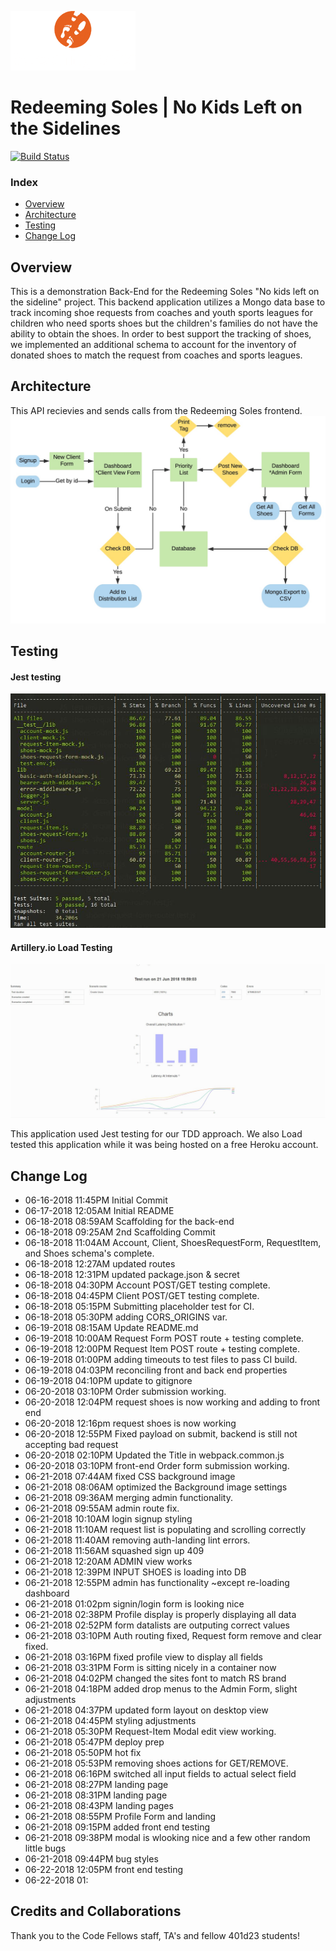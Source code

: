![redeeming soles logo image](assets/logo__white_200w.png)

# Redeeming Soles | No Kids Left on the Sidelines


[![Build Status](https://travis-ci.org/RedeemingSoles/back-end.svg?branch=staging)](https://travis-ci.org/RedeemingSoles/back-end)
### Index
- [Overview](#overview)
- [Architecture](#architecture)
- [Testing](#testing)
- [Change Log](#change-log)


## Overview
This is a demonstration Back-End for the Redeeming Soles "No kids left on the sideline" project. 
 This backend application utilizes a Mongo data base to track incoming shoe requests from 
 coaches and youth sports leagues for children who need sports shoes but the children's families 
 do not have the ability to obtain the shoes.  In order to best support the tracking of 
 shoes, we implemented an additional schema to account for the inventory of donated shoes to 
 match the request from coaches and sports leagues.


## Architecture
This API recievies and sends calls from the Redeeming Soles frontend.
![redeeming soles backend image](assets/Redeeming-soles-backend.jpeg)


## Testing
#### Jest testing
![Jest testing image](assets/RS-backend-test-coverage.JPG)

#### Artillery.io Load Testing
![Artillery.io testing image](assets/RS-artillery-testing.JPG)

This application used Jest testing for our TDD approach.  We also Load tested this application 
while it was being hosted on a free Heroku account.
 
## Change Log
- 06-16-2018  11:45PM  Initial Commit
- 06-17-2018  12:05AM  Initial README
- 06-18-2018  08:59AM  Scaffolding for the back-end
- 06-18-2018  09:25AM  2nd Scaffolding Commit
- 06-18-2018  11:04AM  Account, Client, ShoesRequestForm, RequestItem, and Shoes schema's complete.
- 06-18-2018  12:27AM  updated routes
- 06-18-2018  12:31PM  updated package.json & secret
- 06-18-2018  04:30PM  Account POST/GET testing complete.
- 06-18-2018  04:45PM  Client POST/GET testing complete.
- 06-18-2018  05:15PM  Submitting placeholder test for CI.
- 06-18-2018  05:30PM  adding CORS_ORIGINS var.
- 06-19-2018  08:15AM  Update README.md
- 06-19-2018  10:00AM  Request Form POST route + testing complete.
- 06-19-2018  12:00PM  Request Item POST route + testing complete.
- 06-19-2018  01:00PM  adding timeouts to test files to pass CI build.
- 06-19-2018  04:03PM  reconciling front and back end properties
- 06-19-2018  04:10PM  update to gitignore
- 06-20-2018  03:10PM  Order submission working.
- 06-20-2018  12:04PM  request shoes is now working and adding to front end
- 06-20-2018  12:16pm  request shoes is now working
- 06-20-2018  12:55PM  Fixed payload on submit, backend is still not accepting bad request
- 06-20-2018  02:10PM  Updated the Title in webpack.common.js
- 06-20-2018  03:10PM  front-end Order form submission working.
- 06-21-2018  07:44AM  fixed CSS background image
- 06-21-2018  08:06AM  optimized the Background image settings
- 06-21-2018  09:36AM  merging admin functionality.
- 06-21-2018  09:55AM  admin route fix.
- 06-21-2018  10:10AM  login signup styling
- 06-21-2018  11:10AM  request list is populating and scrolling correctly
- 06-21-2018  11:40AM  removing auth-landing lint errors.
- 06-21-2018  11:56AM  squashed sign up 409
- 06-21-2018  12:20AM  ADMIN view works
- 06-21-2018  12:39PM  INPUT SHOES is loading into DB
- 06-21-2018  12:55PM  admin has functionality ~except re-loading dashboard
- 06-21-2018  01:02pm  signin/login form is looking nice
- 06-21-2018  02:38PM  Profile display is properly displaying all data
- 06-21-2018  02:52PM  form datalists are outputing correct values
- 06-21-2018  03:10PM  Auth routing fixed, Request form remove and clear fixed.
- 06-21-2018  03:16PM  fixed profile view to display all fields
- 06-21-2018  03:31PM  Form is sitting nicely in a container now
- 06-21-2018  04:02PM  changed the sites font to match RS brand
- 06-21-2018  04:18PM  added drop menus to the Admin Form, slight adjustments
- 06-21-2018  04:37PM  updated form layout on desktop view
- 06-21-2018  04:45PM  styling adjustments
- 06-21-2018  05:30PM  Request-Item Modal edit view working.
- 06-21-2018  05:47PM  deploy prep
- 06-21-2018  05:50PM  hot fix 
- 06-21-2018  05:53PM  removing shoes actions for GET/REMOVE.
- 06-21-2018  06:16PM  switched all input fields to actual select field
- 06-21-2018  08:27PM  landing page 
- 06-21-2018  08:31PM  landing page
- 06-21-2018  08:43PM  landing pages
- 06-21-2018  08:55PM  Profile Form and landing
- 06-21-2018  09:15PM  added front end testing
- 06-21-2018  09:38PM  modal is wlooking nice and a few other random little bugs
- 06-21-2018  09:44PM  bug styles  
- 06-22-2018  12:05PM  front end testing
- 06-22-2018  01:


## Credits and Collaborations
Thank you to the Code Fellows staff, TA's and fellow 401d23 students!